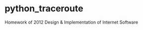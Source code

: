 python_traceroute
=================

Homework of 2012 Design &amp; Implementation of Internet Software